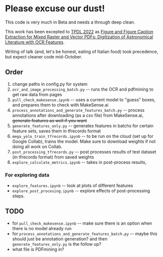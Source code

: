 # Please excuse our dust!

This code is very much in Beta and needs a through deep clean. 

This work has been excepted to [TPDL 2022](https://link.springer.com/book/10.1007/978-3-031-16802-4) as [Figure and Figure Caption Extraction for Mixed Raster and Vector PDFs: Digitization of Astronomical Literature with OCR Features](https://arxiv.org/abs/2209.04460).

Writing of talk (and, let's be honest, eating of Italian food) took precedence, but expect cleaner code mid-October.

## Order

 1. change paths in config.py for system
 2. `ocr_and_image_processing_batch.py` -- runs the OCR and pdfmining to get raw data from pages
 3. `pull_check_makesense.ipynb` -- uses a current model to "guess" boxes, and prepares them to check with MakeSense.ai
 4. `process_annotations_and_generate_features_batch.py` -- process annotations after downloading (as a csv file) from MakeSense.ai, ~~generate features as well if you want~~
 5. `generate_features_only.py` -- generates features in batchs for certain feature sets, saves them in tfrecords format
 6. `mega_yolo_train_tfrecords.ipynb` -- to be run on the cloud (set up for Google Collab), trains the model.  Make sure to download weights if not doing all work on Collab.
 7. `post_processing_tfrecords.py` -- post processes results of test dataset (in tfrecords format) from saved weights
 8. `explore_calculate_metrics.ipynb` -- takes in post-process results, 
 
### For exploring data

 * `explore_features.ipynb` -- look at plots of different features
 * `explore_post_procesing.ipynb` -- explore effects of post-processing steps.
 
 
## TODO

 * for `pull_check_makesense.ipynb` -- make sure there is an option when there is no model already run
 * for  `process_annotations_and_generate_features_batch.py` -- maybe this should just be annotation generation? and then `generate_features_only.py` is the follow up?
 * what file is PDFmining in?
